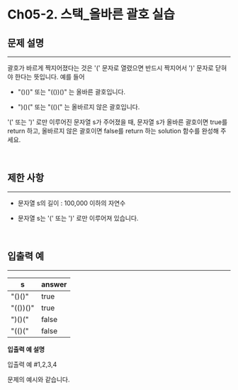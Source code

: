 # Ch05-2. 스택_올바른 괄호 실습

## 문제 설명
---
괄호가 바르게 짝지어졌다는 것은 '(' 문자로 열렸으면 반드시 짝지어서 ')' 문자로 닫혀야 한다는 뜻입니다. 예를 들어

- "()()" 또는 "(())()" 는 올바른 괄호입니다.

- ")()(" 또는 "(()(" 는 올바르지 않은 괄호입니다.

'(' 또는 ')' 로만 이루어진 문자열 s가 주어졌을 때, 문자열 s가 올바른 괄호이면 true를 return 하고, 올바르지 않은 괄호이면 false를 return 하는 solution 함수를 완성해 주세요.

<br/>

## 제한 사항
---
    
-  문자열 s의 길이 : 100,000 이하의 자연수
    
- 문자열 s는 '(' 또는 ')' 로만 이루어져 있습니다.

<br/>

## 입출력 예
---
|s| answer|
|-|--|
|"()()"|    true|
|"(())()"|  true|
|")()("|    false|
|"(()("|    false|

__입출력 예 설명__

입출력 예 #1,2,3,4

문제의 예시와 같습니다.
